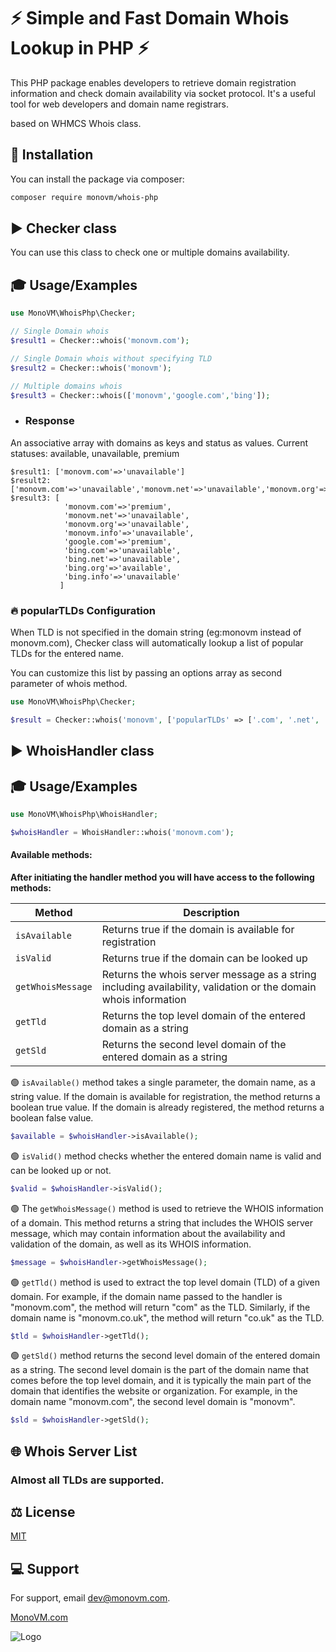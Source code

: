 # :zap: Simple and Fast Domain Whois Lookup in PHP :zap:

This PHP package enables developers to retrieve domain registration information and check domain availability via socket
protocol. It's a useful tool for web developers and domain name registrars.

based on WHMCS Whois class.

## :scroll: Installation

You can install the package via composer:

```bash
composer require monovm/whois-php
```

## :arrow_forward: Checker class

You can use this class to check one or multiple domains availability.

## :mortar_board: Usage/Examples

```PHP
use MonoVM\WhoisPhp\Checker;

// Single Domain whois
$result1 = Checker::whois('monovm.com');

// Single Domain whois without specifying TLD
$result2 = Checker::whois('monovm');

// Multiple domains whois
$result3 = Checker::whois(['monovm','google.com','bing']);
```

- ### Response

An associative array with domains as keys and status as values.
Current statuses: available, unavailable, premium

```code
$result1: ['monovm.com'=>'unavailable']
$result2: ['monovm.com'=>'unavailable','monovm.net'=>'unavailable','monovm.org'=>'unavailable','monovm.info'=>'unavailable']
$result3: [
            'monovm.com'=>'premium',
            'monovm.net'=>'unavailable',
            'monovm.org'=>'unavailable',
            'monovm.info'=>'unavailable',
            'google.com'=>'premium',
            'bing.com'=>'unavailable',
            'bing.net'=>'unavailable',
            'bing.org'=>'available',
            'bing.info'=>'unavailable'
           ]
```

### :fire: popularTLDs Configuration

When TLD is not specified in the domain string (eg:monovm instead of monovm.com), Checker class will automatically
lookup a list of popular TLDs for the entered name.

You can customize this list by passing an options array as second parameter of whois method.

```PHP
use MonoVM\WhoisPhp\Checker;

$result = Checker::whois('monovm', ['popularTLDs' => ['.com', '.net', '.org', '.info']]);
```



## :arrow_forward: WhoisHandler class

## :mortar_board: Usage/Examples

```PHP
use MonoVM\WhoisPhp\WhoisHandler;

$whoisHandler = WhoisHandler::whois('monovm.com');
```

#### Available methods:

**After initiating the handler method you will have access to the following methods:**

| Method        | Description                                                                                                      |
|---------------|------------------------------------------------------------------------------------------------------------------|
| `isAvailable` | Returns true if the domain is available for registration                                                         |
| `isValid`     | Returns true if the domain can be looked up                                                                      |
| `getWhoisMessage` | Returns the whois server message as a string including availability, validation or the domain whois information  |
| `getTld`      | Returns the top level domain of the entered domain as a string                                                   |
| `getSld`      | Returns the second level domain of the entered domain as a string                                                |

:green_circle: `isAvailable()` method takes a single parameter, the domain name, as a string value. If the domain is
available for registration, the method returns a boolean true value. If the domain is already registered, the method
returns a boolean false value.

```PHP
$available = $whoisHandler->isAvailable();
```

:green_circle: `isValid()` method checks whether the entered domain name is valid and can be looked up or not.

```PHP
$valid = $whoisHandler->isValid();
```

:green_circle: The `getWhoisMessage()` method is used to retrieve the WHOIS information of a domain. This method returns
a string that includes the WHOIS server message, which may contain information about the availability and validation of
the domain, as well as its WHOIS information.

```PHP
$message = $whoisHandler->getWhoisMessage();
```

:green_circle: `getTld()` method is used to extract the top level domain (TLD) of a given domain. For example, if the
domain name passed to the handler is "monovm.com", the method will return "com" as the TLD. Similarly, if the domain
name is "monovm.co.uk", the method will return "co.uk" as the TLD.

```PHP
$tld = $whoisHandler->getTld();
```

:green_circle: `getSld()` method returns the second level domain of the entered domain as a string. The second level
domain is the part of the domain name that comes before the top level domain, and it is typically the main part of the
domain that identifies the website or organization. For example, in the domain name "monovm.com", the second level
domain is "monovm".

```PHP
$sld = $whoisHandler->getSld();
```

## :globe_with_meridians: Whois Server List
### Almost all TLDs are supported.

## :balance_scale: License

[MIT](https://choosealicense.com/licenses/mit/)

## :computer: Support

For support, email dev@monovm.com.

[MonoVM.com](https://monovm.com)

![Logo](https://monovm.com/site-assets/images/logo-monovm.svg)

